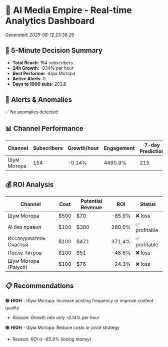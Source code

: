 # 🚀 AI Media Empire - Real-time Analytics Dashboard

*Generated: 2025-08-12 23:38:29*

## 🎯 5-Minute Decision Summary

- **Total Reach**: 154 subscribers
- **24h Growth**: -0.14% per hour
- **Best Performer**: Шум Мотора
- **Active Alerts**: 0
- **Days to 1000 subs**: 203.6

## 🚨 Alerts & Anomalies

✅ No anomalies detected

## 📊 Channel Performance

| Channel | Subscribers | Growth/hour | Engagement | 7-day Prediction |
|---------|------------|-------------|------------|------------------|
| Шум Мотора | 154 | -0.14% | 4490.9% | 215 |

## 💰 ROI Analysis

| Channel | Cost | Potential Revenue | ROI | Status |
|---------|------|------------------|-----|--------|
| Шум Мотора | $500 | $70 | -85.9% | ❌ loss |
| AI без правил | $100 | $380 | 280.0% | ✅ profitable |
| Исследователь Счастья | $100 | $471 | 371.4% | ✅ profitable |
| После Титров | $100 | $51 | -48.6% | ❌ loss |
| Шум Мотора (Palych) | $100 | $76 | -24.3% | ❌ loss |

## 📋 Recommendations

🟠 **HIGH** - Шум Мотора: Increase posting frequency or improve content quality
   - *Reason: Growth rate only -0.14% per hour*

🟠 **HIGH** - Шум Мотора: Reduce costs or pivot strategy
   - *Reason: ROI is -85.9% (losing money)*

